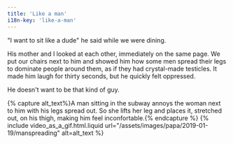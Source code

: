 ```yaml
---
title: 'Like a man'
i18n-key: 'like-a-man'
---
```


"I want to sit like a dude" he said while we were dining.

<!-- more -->

His mother and I looked at each other, immediately on the same page. We put our chairs next to him and showed him how some men spread their legs to dominate people around them, as if they had crystal-made testicles. It made him laugh for thirty seconds, but he quickly felt oppressed.

He doesn't want to be that kind of guy.

{% capture alt_text%}A man sitting in the subway annoys the woman next to him with his legs spread out. So she lifts her leg and places it, stretched out, on his thigh, making him feel inconfortable.{% endcapture %}
{% include video_as_a_gif.html.liquid
url="/assets/images/papa/2019-01-19/manspreading"
alt=alt_text
%}